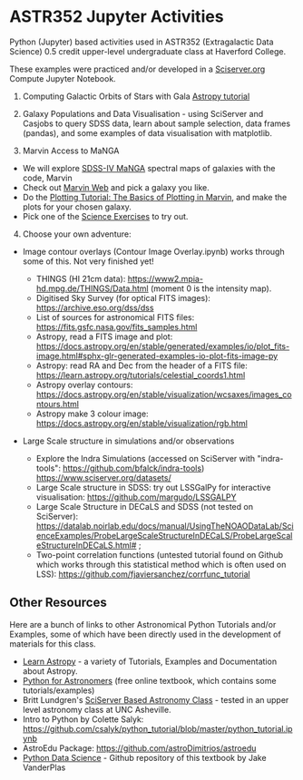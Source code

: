 # ASTR352 Jupyter Activities
 Python (Jupyter) based activities used in ASTR352 (Extragalactic Data Science) 0.5 credit upper-level undergraduate class at Haverford College.

 These examples were practiced and/or developed in a [Sciserver.org](https://apps.sciserver.org/dashboard/) Compute Jupyter Notebook. 

 1. Computing Galactic Orbits of Stars with Gala [Astropy tutorial](https://learn.astropy.org/rst-tutorials/gaia-galactic-orbits.html) 

 2. Galaxy Populations and Data Visualisation - using SciServer and Casjobs to query SDSS data, learn about sample selection, data frames (pandas), and some examples of data visualisation with matplotlib.

 3. Marvin Access to MaNGA
   * We will explore [SDSS-IV MaNGA](https://www.sdss.org/dr16/manga/) spectral maps of galaxies with the code, Marvin
   * Check out [Marvin Web](https://dr16.sdss.org/marvin/) and pick a galaxy you like. 
   * Do the [Plotting Tutorial: The Basics of Plotting in Marvin](https://sdss-marvin.readthedocs.io/en/stable/tutorials/plotting-tutorial.html), and make the plots for your chosen galaxy. 
   * Pick one of the [Science Exercises](https://sdss-marvin.readthedocs.io/en/stable/tutorials/exercises.html) to try out. 
 
 4. Choose your own adventure: 
   * Image contour overlays (Contour Image Overlay.ipynb) works through some of this. Not very finished yet! 
      * THINGS (HI 21cm data): https://www2.mpia-hd.mpg.de/THINGS/Data.html (moment 0 is the intensity map). 
      * Digitised Sky Survey (for optical FITS images): https://archive.eso.org/dss/dss
      * List of sources for astronomical FITS files: https://fits.gsfc.nasa.gov/fits_samples.html
      * Astropy, read a FITS image and plot: https://docs.astropy.org/en/stable/generated/examples/io/plot_fits-image.html#sphx-glr-generated-examples-io-plot-fits-image-py
      * Astropy: read RA and Dec from the header of a FITS file: https://learn.astropy.org/tutorials/celestial_coords1.html
      * Astropy overlay contours: https://docs.astropy.org/en/stable/visualization/wcsaxes/images_contours.html
      * Astropy make 3 colour image: https://docs.astropy.org/en/stable/visualization/rgb.html

   * Large Scale structure in simulations and/or observations
      * Explore the Indra Simulations (accessed on SciServer with "indra-tools": https://github.com/bfalck/indra-tools) https://www.sciserver.org/datasets/
      * Large Scale structure in SDSS: try out LSSGalPy for interactive visualisation: https://github.com/margudo/LSSGALPY
      * Large Scale Structure in DECaLS and SDSS (not tested on SciServer): https://datalab.noirlab.edu/docs/manual/UsingTheNOAODataLab/ScienceExamples/ProbeLargeScaleStructureInDECaLS/ProbeLargeScaleStructureInDECaLS.html# ;
      * Two-point correlation functions (untested tutorial found on Github which works through this statistical method which is often used on LSS): https://github.com/fjaviersanchez/corrfunc_tutorial


 ## Other Resources 
Here are a bunch of links to other Astronomical Python Tutorials and/or Examples, some of which have been directly used in the development of materials for this class. 

 * [Learn Astropy](https://learn.astropy.org/) - a variety of Tutorials, Examples and Documentation about Astropy. 
 * [Python for Astronomers](https://prappleizer.github.io/index.html) (free online textbook, which contains some tutorials/examples)
 * Britt Lundgren's [SciServer Based Astronomy Class](https://github.com/brittlundgren/SDSS-EPO) - tested in an upper level astronomy class at UNC Asheville. 
 * Intro to Python by Colette Salyk: https://github.com/csalyk/python_tutorial/blob/master/python_tutorial.ipynb
 * AstroEdu Package: https://github.com/astroDimitrios/astroedu 
 * [Python Data Science](https://github.com/jakevdp/PythonDataScienceHandbook) - Github repository of this textbook by Jake VanderPlas